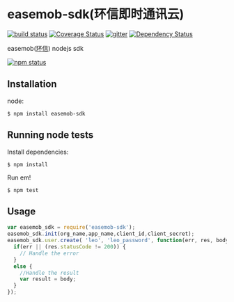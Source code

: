 # easemob-sdk(环信即时通讯云)

[![build status][travis-image]][travis-url]
[![Coverage Status](https://coveralls.io/repos/leoliew/easemob-sdk/badge.svg?branch=master&service=github)](https://coveralls.io/github/leoliew/easemob-sdk?branch=master)
[![gitter][gitter-image]][gitter-url]
[![Dependency Status][DependencyStatus-image]][DependencyStatus-url]



[travis-image]: https://travis-ci.org/leoliew/easemob-sdk.svg?branch=master
[travis-url]: https://travis-ci.org/leoliew/easemob-sdk
[gitter-image]: https://badges.gitter.im/Join%20Chat.svg
[gitter-url]: https://gitter.im/leoliew/easemob-sdk
[DependencyStatus-image]: https://gemnasium.com/leoliew/easemob-sdk.svg
[DependencyStatus-url]:https://gemnasium.com/leoliew/easemob-sdk


easemob([环信](http://www.easemob.com)) nodejs sdk


[![npm status](https://nodei.co/npm/easemob-sdk.svg?downloads=true&stars=true&downloadRank=true)](https://www.npmjs.com/package/easemob-sdk)


## Installation

node:

```
$ npm install easemob-sdk
```

## Running node tests

Install dependencies:

```shell
$ npm install
```
Run em!

```shell
$ npm test
```

## Usage


```js
var easemob_sdk = require('easemob-sdk');
easemob_sdk.init(org_name,app_name,client_id,client_secret);
easemob_sdk.user.create( 'leo', 'leo_password', function(err, res, body) {
  if(err || (res.statusCode != 200)) {
    // Handle the error
  }
  else {
    //Handle the result
    var result = body;
  }
});

```
